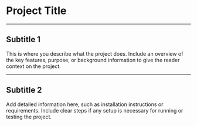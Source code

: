# Project Title

----------

## Subtitle 1

This is where you describe what the project does. Include an overview of the key features, purpose, or background information to give the reader context on the project.

---

## Subtitle 2

Add detailed information here, such as installation instructions or requirements. Include clear steps if any setup is necessary for running or testing the project.
